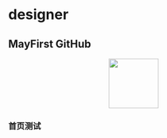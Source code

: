 # designer
## MayFirst GitHub 

<p align="center">
  <a href="https://vuetifyjs.com" target="_blank">
    <img width="100"src="https://cdn.vuetifyjs.com/images/logos/logo.svg">
  </a>
</p>


### 首页测试